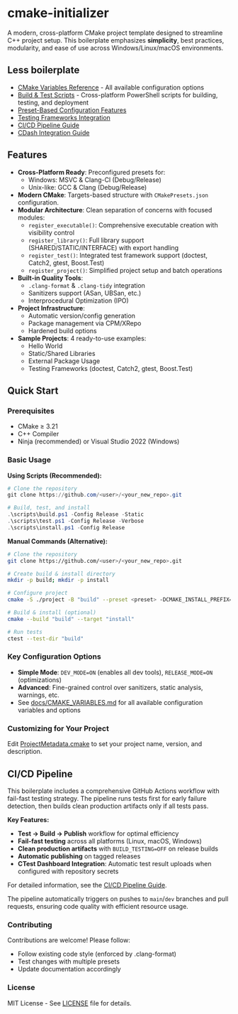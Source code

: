 # cmake-initializer
A modern, cross-platform CMake project template designed to streamline C++ project setup. This boilerplate emphasizes **simplicity**, best practices, modularity, and ease of use across Windows/Linux/macOS environments.

## Less boilerplate

* [CMake Variables Reference](./docs/CMAKE_VARIABLES.md) - All available configuration options
* [Build & Test Scripts](./scripts/README.md) - Cross-platform PowerShell scripts for building, testing, and deployment
* [Preset-Based Configuration Features](./docs/PRESET_FEATURES.md)
* [Testing Frameworks Integration](./docs/TESTING_SUMMARY.md)
* [CI/CD Pipeline Guide](./docs/CICD_PIPELINE.md)
* [CDash Integration Guide](./docs/CDASH_INTEGRATION.md.md)

## Features

- **Cross-Platform Ready**: Preconfigured presets for:
  - Windows: MSVC & Clang-Cl (Debug/Release)
  - Unix-like: GCC & Clang (Debug/Release)
- **Modern CMake**: Targets-based structure with `CMakePresets.json` configuration.
- **Modular Architecture**: Clean separation of concerns with focused modules:
  - `register_executable()`: Comprehensive executable creation with visibility control
  - `register_library()`: Full library support (SHARED/STATIC/INTERFACE) with export handling
  - `register_test()`: Integrated test framework support (doctest, Catch2, gtest, Boost.Test)
  - `register_project()`: Simplified project setup and batch operations
- **Built-in Quality Tools**:
  - `.clang-format` & `.clang-tidy` integration
  - Sanitizers support (ASan, UBSan, etc.)
  - Interprocedural Optimization (IPO)
- **Project Infrastructure**:
  - Automatic version/config generation
  - Package management via CPM/XRepo
  - Hardened build options
- **Sample Projects**: 4 ready-to-use examples:
  - Hello World
  - Static/Shared Libraries
  - External Package Usage
  - Testing Frameworks (doctest, Catch2, gtest, Boost.Test) 

## Quick Start

### Prerequisites
- CMake ≥ 3.21
- C++ Compiler
- Ninja (recommended) or Visual Studio 2022 (Windows)

### Basic Usage

**Using Scripts (Recommended):**
```powershell
# Clone the repository
git clone https://github.com/<user>/<your_new_repo>.git

# Build, test, and install
.\scripts\build.ps1 -Config Release -Static
.\scripts\test.ps1 -Config Release -Verbose
.\scripts\install.ps1 -Config Release
```

**Manual Commands (Alternative):**
```bash
# Clone the repository
git clone https://github.com/<user>/<your_new_repo>.git

# Create build & install directory
mkdir -p build; mkdir -p install

# Configure project
cmake -S ./project -B "build" --preset <preset> -DCMAKE_INSTALL_PREFIX="install"

# Build & install (optional)
cmake --build "build" --target "install"

# Run tests
ctest --test-dir "build"
```

### Key Configuration Options
- **Simple Mode**: `DEV_MODE=ON` (enables all dev tools), `RELEASE_MODE=ON` (optimizations)
- **Advanced**: Fine-grained control over sanitizers, static analysis, warnings, etc.
- See [docs/CMAKE_VARIABLES.md](./docs/CMAKE_VARIABLES.md) for all available configuration variables and options

### Customizing for Your Project
Edit [ProjectMetadata.cmake](./project/ProjectMetadata.cmake) to set your project name, version, and description.

## CI/CD Pipeline

This boilerplate includes a comprehensive GitHub Actions workflow with fail-fast testing strategy. The pipeline runs tests first for early failure detection, then builds clean production artifacts only if all tests pass.

**Key Features:**
- **Test → Build → Publish** workflow for optimal efficiency
- **Fail-fast testing** across all platforms (Linux, macOS, Windows)
- **Clean production artifacts** with `BUILD_TESTING=OFF` on release builds
- **Automatic publishing** on tagged releases
- **CTest Dashboard Integration**: Automatic test result uploads when configured with repository secrets

For detailed information, see the [CI/CD Pipeline Guide](./docs/CICD_PIPELINE.md).

The pipeline automatically triggers on pushes to `main`/`dev` branches and pull requests, ensuring code quality with efficient resource usage.

### Contributing

Contributions are welcome! Please follow:
* Follow existing code style (enforced by .clang-format)
* Test changes with multiple presets
* Update documentation accordingly

### License
MIT License - See [LICENSE](./LICENSE) file for details.